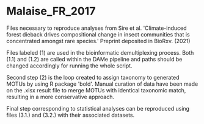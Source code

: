 # Malaise_FR_2017
Files necessary to reproduce analyses from Sire et al. 'Climate-induced forest dieback drives compositional change in insect communities that is concentrated amongst rare species.' Preprint deposited in BioRxv. (2021)

Files labeled (1) are used in the bioinformatic demultiplexing process. Both (1.1) and (1.2) are called within the DAMe pipeline and paths should be changed accordingly for running the whole script.

Second step (2) is the loop created to assign taxonomy to generated MOTUs by using R package 'bold'. Manual curation of data have been made on the .xlsx result file to merge MOTUs with identical taxonomic match, resulting in a more conservative approach.

Final step corresponding to statistical analyses can be reproduced using files (3.1.) and (3.2.) with their associated datasets.
